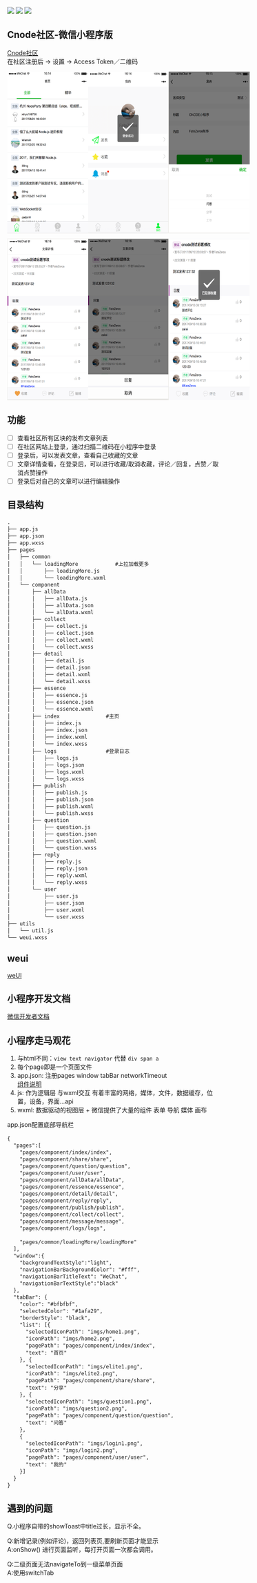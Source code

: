 ![](https://img.shields.io/badge/language-js-orange.svg)
![](https://img.shields.io/badge/platform-wechat-lightgrey.svg)
![](https://img.shields.io/badge/platform-cnode%E7%A4%BE%E5%8C%BA-brightgreen.svg)

## Cnode社区-微信小程序版
[Cnode社区](https://cnodejs.org)<br>
在社区注册后 -> 设置 -> Access Token／二维码 <br>

<div style="display: flex; margin-top: 12px;">
<img width="187.5px" height="375px"
src="https://github.com/FateZeros/CnodeSmall/blob/master/snapshoot/smallCode1.png" />
<img width="187.5px" height="375px" src="https://github.com/FateZeros/CnodeSmall/blob/master/snapshoot/smallCode2.png" />
<img width="187.5px" height="375px"
src="https://github.com/FateZeros/CnodeSmall/blob/master/snapshoot/smallCode3.png" />
</div>

<div style="display: flex; margin-top: 12px;">
<img width="187.5px" height="375px"
src="https://github.com/FateZeros/CnodeSmall/blob/master/snapshoot/smallCode4.png" />
<img width="187.5px" height="375px" src="https://github.com/FateZeros/CnodeSmall/blob/master/snapshoot/smallCode5.png" />
<img width="187.5px" height="375px"
src="https://github.com/FateZeros/CnodeSmall/blob/master/snapshoot/smallCode6.png" />
</div>

## 功能
- [ ] 查看社区所有区块的发布文章列表
- [ ] 在社区网站上登录，通过扫描二维码在小程序中登录
- [ ] 登录后，可以发表文章，查看自己收藏的文章 
- [ ] 文章详情查看，在登录后，可以进行收藏/取消收藏，评论／回复，点赞／取消点赞操作
- [ ] 登录后对自己的文章可以进行编辑操作

## 目录结构
```
.
├── app.js
├── app.json
├── app.wxss
├── pages
│   ├── common
│   │   └── loadingMore            #上拉加载更多
│   │       ├── loadingMore.js
│   │       └── loadingMore.wxml
│   └── component
│       ├── allData
│       │   ├── allData.js
│       │   ├── allData.json
│       │   └── allData.wxml
│       ├── collect
│       │   ├── collect.js
│       │   ├── collect.json
│       │   ├── collect.wxml
│       │   └── collect.wxss
│       ├── detail
│       │   ├── detail.js
│       │   ├── detail.json
│       │   ├── detail.wxml
│       │   └── detail.wxss
│       ├── essence
│       │   ├── essence.js
│       │   ├── essence.json
│       │   └── essence.wxml
│       ├── index               #主页
│       │   ├── index.js
│       │   ├── index.json
│       │   ├── index.wxml
│       │   └── index.wxss
│       ├── logs                #登录日志
│       │   ├── logs.js
│       │   ├── logs.json
│       │   ├── logs.wxml
│       │   └── logs.wxss
│       ├── publish
│       │   ├── publish.js
│       │   ├── publish.json
│       │   ├── publish.wxml
│       │   └── publish.wxss
│       ├── question
│       │   ├── question.js
│       │   ├── question.json
│       │   ├── question.wxml
│       │   └── question.wxss
│       ├── reply
│       │   ├── reply.js
│       │   ├── reply.json
│       │   ├── reply.wxml
│       │   └── reply.wxss
│       └── user
│           ├── user.js
│           ├── user.json
│           ├── user.wxml
│           └── user.wxss
├── utils
│   └── util.js
└── weui.wxss
```
## weui
[weUI](https://github.com/Tencent/weui/wiki/getting-started)

## 小程序开发文档
[微信开发者文档](https://mp.weixin.qq.com/debug/wxadoc/dev/)

## 小程序走马观花
1. 与html不同：`view text navigator` 代替 `div span a`<br>
2. 每个page即是一个页面文件 <br>
3. app.json: 注册pages window tabBar networkTimeout <br>
[组件说明](https://mp.weixin.qq.com/debug/wxadoc/dev/component/)<br>
4. js: 作为逻辑层 与wxml交互 有着丰富的网络，媒体，文件，数据缓存，位置，设备，界面...api <br>
5. wxml: 数据驱动的视图层 + 微信提供了大量的组件 表单 导航 媒体 画布

app.json配置底部导航栏
```
{
  "pages":[
    "pages/component/index/index",
    "pages/component/share/share",
    "pages/component/question/question",
    "pages/component/user/user",
    "pages/component/allData/allData",
    "pages/component/essence/essence",
    "pages/component/detail/detail",
    "pages/component/reply/reply",
    "pages/component/publish/publish",
    "pages/component/collect/collect",
    "pages/component/message/message",
    "pages/component/logs/logs",

    "pages/common/loadingMore/loadingMore"  
  ],
  "window":{
    "backgroundTextStyle":"light",
    "navigationBarBackgroundColor": "#fff",
    "navigationBarTitleText": "WeChat",
    "navigationBarTextStyle":"black"
  },
  "tabBar": {
    "color": "#bfbfbf",
    "selectedColor": "#1afa29",
    "borderStyle": "black",
    "list": [{
      "selectedIconPath": "imgs/home1.png",
      "iconPath": "imgs/home2.png",
      "pagePath": "pages/component/index/index",
      "text": "首页"
    }, {
      "selectedIconPath": "imgs/elite1.png",
      "iconPath": "imgs/elite2.png",
      "pagePath": "pages/component/share/share",
      "text": "分享"
    }, {
      "selectedIconPath": "imgs/question1.png",
      "iconPath": "imgs/question2.png",
      "pagePath": "pages/component/question/question",
      "text": "问答"
    },
    {
      "selectedIconPath": "imgs/login1.png",
      "iconPath": "imgs/login2.png",
      "pagePath": "pages/component/user/user",
      "text": "我的"
    }] 
  }
}

```

## 遇到的问题
Q.小程序自带的showToast中title过长，显示不全。

Q:新增记录(例如评论)，返回列表页,要刷新页面才能显示 <br>
A:onShow() 进行页面监听，每打开页面一次都会调用。

Q:二级页面无法navigateTo到一级菜单页面 <br>
A:使用switchTab

